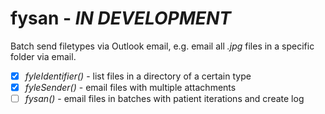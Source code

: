 # fysan - *IN DEVELOPMENT*
Batch send filetypes via Outlook email, e.g. email all *.jpg* files in a specific folder via email.

- [x] *fyleIdentifier()* - list files in a directory of a certain type
- [x] *fyleSender()* - email files with multiple attachments
- [ ] *fysan()* - email files in batches with patient iterations and create log

